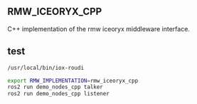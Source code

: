 RMW_ICEORYX_CPP
---------------

C++ implementation of the rmw iceoryx middleware interface.

## test

```sh
/usr/local/bin/iox-roudi

export RMW_IMPLEMENTATION=rmw_iceoryx_cpp
ros2 run demo_nodes_cpp talker
ros2 run demo_nodes_cpp listener
```
